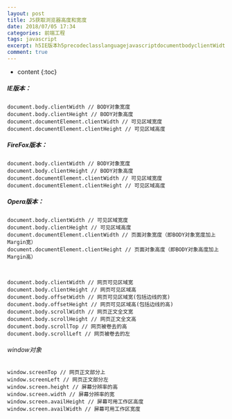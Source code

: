 ```yaml
---
layout: post
title: JS获取浏览器高度和宽度
date: 2018/07/05 17:34
categories: 前端工程
tags: javascript
excerpt: h5IE版本h5precodeclasslanguagejavascriptdocumentbodyclientWidthBODY对象宽度documentbodyclientHeightBODY对象高度documentdocumentElementclientWidth可见区域宽度documentdocumentElementclientHeight可见区域高度codepreh5FireFox版本
comment: true
---
```


* content
{:toc}

##### IE版本：

    
    
    document.body.clientWidth // BODY对象宽度
    document.body.clientHeight // BODY对象高度
    document.documentElement.clientWidth // 可见区域宽度
    document.documentElement.clientHeight // 可见区域高度
    

##### FireFox版本：

    
    
    document.body.clientWidth // BODY对象宽度
    document.body.clientHeight // BODY对象高度
    document.documentElement.clientWidth // 可见区域宽度
    document.documentElement.clientHeight // 可见区域高度
    

##### Opera版本：

    
    
    document.body.clientWidth // 可见区域宽度
    document.body.clientHeight // 可见区域高度
    document.documentElement.clientWidth // 页面对象宽度（即BODY对象宽度加上Margin宽）
    document.documentElement.clientHeight // 页面对象高度（即BODY对象高度加上Margin高）
    
    
    
    document.body.clientWidth // 网页可见区域宽
    document.body.clientHeight // 网页可见区域高
    document.body.offsetWidth // 网页可见区域宽(包括边线的宽)
    document.body.offsetHeight // 网页可见区域高(包括边线的高)
    document.body.scrollWidth // 网页正文全文宽
    document.body.scrollHeight // 网页正文全文高
    document.body.scrollTop // 网页被卷去的高
    document.body.scrollLeft // 网页被卷去的左
    

###### window对象

    
    
    window.screenTop // 网页正文部分上
    window.screenLeft // 网页正文部分左
    window.screen.height // 屏幕分辨率的高
    window.screen.width // 屏幕分辨率的宽
    window.screen.availHeight // 屏幕可用工作区高度
    window.screen.availWidth // 屏幕可用工作区宽度
    


    